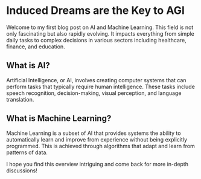 # Induced Dreams are the Key to AGI

Welcome to my first blog post on AI and Machine Learning. This field is not only fascinating but also rapidly evolving. It impacts everything from simple daily tasks to complex decisions in various sectors including healthcare, finance, and education.

## What is AI?
Artificial Intelligence, or AI, involves creating computer systems that can perform tasks that typically require human intelligence. These tasks include speech recognition, decision-making, visual perception, and language translation.

## What is Machine Learning?
Machine Learning is a subset of AI that provides systems the ability to automatically learn and improve from experience without being explicitly programmed. This is achieved through algorithms that adapt and learn from patterns of data.

I hope you find this overview intriguing and come back for more in-depth discussions!
